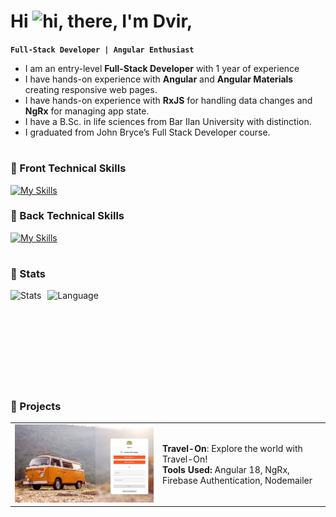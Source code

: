 # Hi <img src="https://user-images.githubusercontent.com/1303154/88677602-1635ba80-d120-11ea-84d8-d263ba5fc3c0.gif" width="35px" height="35px" alt="hi">, there, I'm Dvir,


**`Full-Stack Developer | Angular Enthusiast `**

- I am an entry-level **Full-Stack Developer** with 1 year of experience
- I have hands-on experience with **Angular** and **Angular Materials** creating responsive web pages.
- I have hands-on experience with **RxJS** for handling data changes and **NgRx** for managing app state.
- I have a B.Sc. in life sciences from Bar Ilan University with distinction.
- I graduated from John Bryce’s Full Stack Developer course.
#
### 🧰 Front Technical Skills 

[![My Skills](https://skillicons.dev/icons?i=js,html,css,ts,scss,angular,react)](https://skillicons.dev)

### 🧰 Back Technical Skills 

[![My Skills](https://skillicons.dev/icons?i=nodejs,mongo,postman)](https://skillicons.dev)
     
#
### 🔭 Stats

<img align="left" height="170px" alt="Stats" style="padding-right:10px;" src="https://github-readme-stats.vercel.app/api?username=DvirMon&show_icons=true"/>
<img align="left" height="170px" alt="Language" style="padding-right:10px;" src="https://github-readme-stats.vercel.app/api/top-langs/?username=DvirMon&layout=compact"/>

<br />
<br />
<br />
<br />
<br />
<br />
<br/>
<br/>

#

### 🔭 Projects

<table>
  <tr>
    <td>
      <a href="https://ng-travel-on.firebaseapp.com" target="_blank">
        <img src="https://github.com/DvirMon/DvirMon/blob/main/travel-app.png" alt="Travel-On" width="500">  <!-- Increased width from 300 to 500 -->
      </a>
    </td>
    <td>
      <b>Travel-On</b>: Explore the world with Travel-On! 
          <br>
      <b>Tools Used:</b> Angular 18, NgRx, Firebase Authentication, Nodemailer
    </td>
  </tr>
</table>

